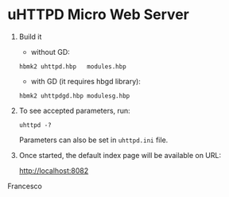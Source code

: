 uHTTPD Micro Web Server
=======================

1. Build it

   * without GD:

   `hbmk2 uhttpd.hbp   modules.hbp`

   * with GD (it requires hbgd library):

   `hbmk2 uhttpdgd.hbp modulesg.hbp`

2. To see accepted parameters, run:

   `uhttpd -?`

   Parameters can also be set in `uhttpd.ini` file.

3. Once started, the default index page will be available on URL:

   <http://localhost:8082>

Francesco

